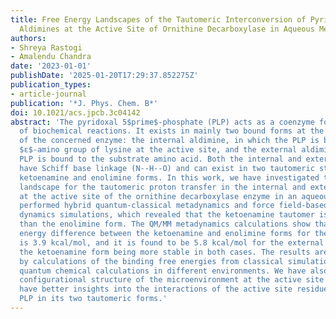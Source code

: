 ```yaml
---
title: Free Energy Landscapes of the Tautomeric Interconversion of Pyridoxal 5$prime$-Phosphate
  Aldimines at the Active Site of Ornithine Decarboxylase in Aqueous Media
authors:
- Shreya Rastogi
- Amalendu Chandra
date: '2023-01-01'
publishDate: '2025-01-20T17:29:37.852275Z'
publication_types:
- article-journal
publication: '*J. Phys. Chem. B*'
doi: 10.1021/acs.jpcb.3c04142
abstract: 'The pyridoxal 5$prime$-phosphate (PLP) acts as a coenzyme for a large number
  of biochemical reactions. It exists in mainly two bound forms at the active site
  of the concerned enzyme: the internal aldimine, in which the PLP is bound with the
  $ε$-amino group of lysine at the active site, and the external aldimine, where the
  PLP is bound to the substrate amino acid. Both the internal and external aldimines
  have Schiff base linkage (N--H--O) and can exist in two tautomeric structures of
  ketoenamine and enolimine forms. In this work, we have investigated the free energy
  landscape for the tautomeric proton transfer in the internal and external aldimines
  at the active site of the ornithine decarboxylase enzyme in an aqueous medium. We
  performed hybrid quantum-classical metadynamics and force field-based molecular
  dynamics simulations, which revealed that the ketoenamine tautomer is more stable
  than the enolimine form. The QM/MM metadynamics calculations show that the free
  energy difference between the ketoenamine and enolimine forms for the internal aldimine
  is 3.9 kcal/mol, and it is found to be 5.8 kcal/mol for the external aldimine, with
  the ketoenamine form being more stable in both cases. The results are further supported
  by calculations of the binding free energies from classical simulations and static
  quantum chemical calculations in different environments. We have also analyzed the
  configurational structure of the microenvironment at the active site in order to
  have better insights into the interactions of the active site residues with the
  PLP in its two tautomeric forms.'
---
```

